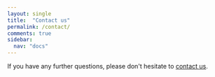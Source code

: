 ```yaml
---
layout: single
title:  "Contact us"
permalink: /contact/
comments: true
sidebar:
  nav: "docs"
---
```



If you have any further questions, please don't hesitate to [contact us](mailto:webmaster@bspr.org).